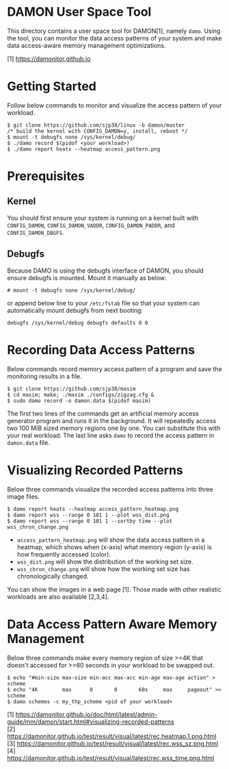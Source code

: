 DAMON User Space Tool
=====================

This directory contains a user space tool for DAMON[1], namely ``damo``.  Using
the tool, you can monitor the data access patterns of your system and make data
access-aware memory management optimizations.

[1] https://damonitor.github.io


Getting Started
===============

Follow below commands to monitor and visualize the access pattern of your
workload.

    $ git clone https://github.com/sjp38/linux -b damon/master
    /* build the kernel with CONFIG_DAMON=y, install, reboot */
    $ mount -t debugfs none /sys/kernel/debug/
    $ ./damo record $(pidof <your workload>)
    $ ./damo report heats --heatmap access_pattern.png


Prerequisites
=============

Kernel
------

You should first ensure your system is running on a kernel built with
``CONFIG_DAMON``, ``CONFIG_DAMON_VADDR``, ``CONFIG_DAMON_PADDR``, and
``CONFIG_DAMON_DBGFS``.


Debugfs
-------

Because DAMO is using the debugfs interface of DAMON, you should ensure debugfs
is mounted.  Mount it manually as below:

    # mount -t debugfs none /sys/kernel/debug/

or append below line to your ``/etc/fstab`` file so that your system can
automatically mount debugfs from next booting:

    debugfs /sys/kernel/debug debugfs defaults 0 0


Recording Data Access Patterns
==============================

Below commands record memory access pattern of a program and save the
monitoring results in a file.

    $ git clone https://github.com/sjp38/masim
    $ cd masim; make; ./masim ./configs/zigzag.cfg &
    $ sudo damo record -o damon.data $(pidof masim)

The first two lines of the commands get an artificial memory access generator
program and runs it in the background.  It will repeatedly access two 100 MiB
sized memory regions one by one.  You can substitute this with your real
workload.  The last line asks ``damo`` to record the access pattern in
``damon.data`` file.


Visualizing Recorded Patterns
=============================

Below three commands visualize the recorded access patterns into three
image files.

    $ damo report heats --heatmap access_pattern_heatmap.png
    $ damo report wss --range 0 101 1 --plot wss_dist.png
    $ damo report wss --range 0 101 1 --sortby time --plot wss_chron_change.png

- ``access_pattern_heatmap.png`` will show the data access pattern in a
  heatmap, which shows when (x-axis) what memory region (y-axis) is how
  frequently accessed (color).
- ``wss_dist.png`` will show the distribution of the working set size.
- ``wss_chron_change.png`` will show how the working set size has
  chronologically changed.

You can show the images in a web page [1].  Those made with other realistic
workloads are also available [2,3,4].


Data Access Pattern Aware Memory Management
===========================================

Below three commands make every memory region of size >=4K that doesn't
accessed for >=60 seconds in your workload to be swapped out.

    $ echo "#min-size max-size min-acc max-acc min-age max-age action" > scheme
    $ echo "4K        max      0       0       60s     max     pageout" >> scheme
    $ damo schemes -c my_thp_scheme <pid of your workload>


[1] https://damonitor.github.io/doc/html/latest/admin-guide/mm/damon/start.html#visualizing-recorded-patterns  
[2] https://damonitor.github.io/test/result/visual/latest/rec.heatmap.1.png.html  
[3] https://damonitor.github.io/test/result/visual/latest/rec.wss_sz.png.html  
[4] https://damonitor.github.io/test/result/visual/latest/rec.wss_time.png.html
